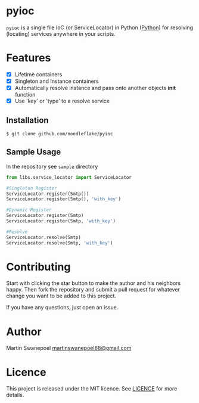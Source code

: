 # pyioc
`pyioc` is a single file IoC (or ServiceLocator) in Python ([Python](https://www.python.org)) for resolving (locating) services anywhere in your scripts.

# Features
* [x] Lifetime containers
* [x] Singleton and Instance containers
* [x] Automatically resolve instance and pass onto another objects __init__ function
* [x] Use 'key' or 'type' to a resolve service

## Installation

	$ git clone github.com/noodleflake/pyioc
    
## Sample Usage

In the repository see `sample` directory

```python
from libs.service_locator import ServiceLocator

#Singleton Register
ServiceLocator.register(Smtp())
ServiceLocator.register(Smtp(), 'with_key')

#Dynamic Register
ServiceLocator.register(Smtp)
ServiceLocator.register(Smtp, 'with_key')

#Resolve
ServiceLocator.resolve(Smtp)
ServiceLocator.resolve(Smtp, 'with_key')

```
    
# Contributing

Start with clicking the star button to make the author and his neighbors happy. Then fork the repository and submit a pull request for whatever change you want to be added to this project.

If you have any questions, just open an issue.

# Author
Martin Swanepoel <martinswanepoel88@gmail.com>

# Licence

This project is released under the MIT licence. See [LICENCE](LICENCE) for more details.